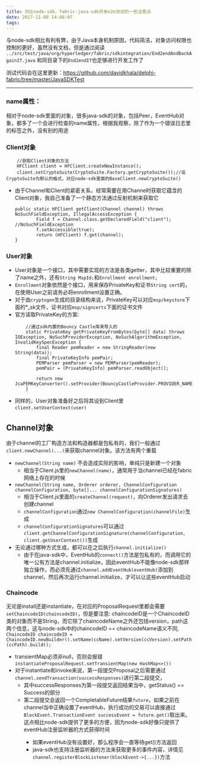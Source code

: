 ```yaml
---
title: 对比node-sdk，fabric-java-sdk开发e2e测试的一些注意点
date: 2017-11-08 14:48:07
tags:
---
```


与node-sdk相比有利有弊，由于Java本身机制原因，代码简洁，对象访问权限也控制的更好，虽然没有文档，但是通过阅读   
``../src/test/java/org/hyperledger/fabric/sdkintegration/End2endAndBackAgainIT.java``
和同目录下的``End2endIT``也足够进行开发工作了

测试代码会在这里更新：https://github.com/davidkhala/delphi-fabric/tree/master/JavaSDKTest
<!--more-->

_____________________
### name属性：
相对于node-sdk里面的对象，很多java-sdk的对象，包括Peer，EventHub对象，都多了一个会进行检查的name属性，根据我观察，除了作为一个错误日志里的标签之外，没有别的用途

### Client对象
```
    //获取Client对象的方法
    HFClient client = HFClient.createNewInstance();
    client.setCryptoSuite(CryptoSuite.Factory.getCryptoSuite());//设CryptoSuite为默认的格式，对应node-sdk里面的BaseClient.newCryptoSuite()
```
 * 由于Channel和Client的紧密关系，经常需要在用Channe时获取它蕴含的Client对象，我自己准备了一个静态方法通过反射机制来获取它
    ```
    public static HFClient getClient(Channel channel) throws NoSuchFieldException, IllegalAccessException {
            Field f = Channel.class.getDeclaredField("client"); //NoSuchFieldException
            f.setAccessible(true);
            return (HFClient) f.get(channel);
    }
    ```
### User对象  
 - User对象是一个接口，其中需要实现的方法是各类getter，其中比较重要的除了name之外，还有``String MspId;``和``Enrollment enrollment;``  
 - ``Enrollment``对象依然是个接口，用来保存PrivateKey和证书``String cert``的，在使用User之前请务必将enrollment设置正确。
 - 对于由``cryptogen``生成的目录结构来说，PrivateKey可以对应``msp/keystore``下面的*_sk文件，证书对应``msp/signcerts``下面的证书文件
 - 官方读取PrivateKey的方案:
    ```
        //通过sdk内置的Bouncy Castle库来导入的
        static PrivateKey getPrivateKeyFromBytes(byte[] data) throws IOException, NoSuchProviderException, NoSuchAlgorithmException, InvalidKeySpecException {
            final Reader pemReader = new StringReader(new String(data));
            final PrivateKeyInfo pemPair;
            PEMParser pemParser = new PEMParser(pemReader);
            pemPair = (PrivateKeyInfo) pemParser.readObject();

            return new JcaPEMKeyConverter().setProvider(BouncyCastleProvider.PROVIDER_NAME).getPrivateKey(pemPair);
        }
    ```
 - 同样的，User对象准备好之后将其设到Client里``client.setUserContext(user)``

## Channel对象
由于channel的工厂构造方法和构造器都是包私有的，我们一般通过``client.newChannel(...)``来获取channel对象。该方法有两个重载
 * ``newChannel(String name)`` 不会造成实际的影响，单纯只是新建一个对象
    - 相当于Client.js里的``newChannel(name)``，通常用于当channel已经在fabric网络上存在的时候
 * ``newChannel(String name, Orderer orderer, ChannelConfiguration channelConfiguration, byte[]... channelConfigurationSignatures)``
    - 相当于Client.js里面的``createChannel(request)``，向Orderer发出请求去创建channel
    - ``channelConfiguration``通过``new ChannelConfiguration(channelFile)``生成
    - ``channelConfigurationSignatures``可以通过``client.getChannelConfigurationSignature(channelConfiguration, client.getUserContext())``生成
 * 无论通过哪种方式生成，都可以在之后执行``channel.initialize()``
    * 由于在java-sdk中，EventHub的``connect()``方法是包私有的，而调用它的唯一公有方法是channel.initialize，因此eventHub不能像node-sdk那样独立操作，而必须先通过``channel.addEventHub(eventHub)``添加到channel，然后再次运行channel.initialize，才可以让这些eventHub启动

### Chaincode
无论是install还是instantiate，在对应的ProposalRequest里都会需要``setChaincodeID(chaincodeID)``，但是要注意: chaincodeID是一个ChaincodeID类的对象而不是String，而它除了chaincodeName之外还包括version，path这两个信息，这与node-sdk中的chaincodeID == chaincodeName语义不同,
    ```
   ChaincodeID chaincodeID = ChaincodeID.newBuilder().setName(ccName).setVersion(ccVersion).setPath(ccPath).build();
    ```
   * transientMap必须非null，否则会报错  
    ```instantiateProposalRequest.setTransientMap(new HashMap<>())```
   * 对于instantiate和invoke来说，第一段提交Proposal之后需要通过``channel.sendTransaction(successResponses)``进行第二段提交，
       * 其中successResponses为第一段提交返回结果当中，getStatus() == Success的部分
       * 第二段提交会返回一个CompletableFuture<TransactionEvent>结果``future``，如果之前在channel当中正确设置了eventHub，执行成功的交易可以直接通过``BlockEvent.TransactionEvent successEvent = future.get()``取出来。这点相比node-sdk提供了更多的方便，因为node-sdk好像只提供了eventHub注册监听器的方式获得时间
           * 如果eventHub没有设置好，那么程序会一直等待get()方法返回
           * java-sdk也支持注册监听器的方法来获取更多的事件内容，详情见``channel.registerBlockListener(blockEvent->{...})``方法

